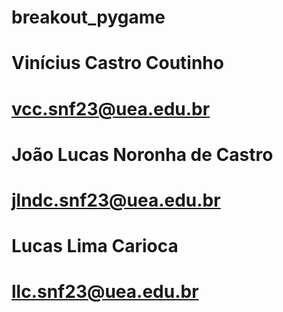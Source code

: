 # breakout_pygame
# Vinícius Castro Coutinho
# vcc.snf23@uea.edu.br
# 
# João Lucas Noronha de Castro
# jlndc.snf23@uea.edu.br
#
# Lucas Lima Carioca
# llc.snf23@uea.edu.br

